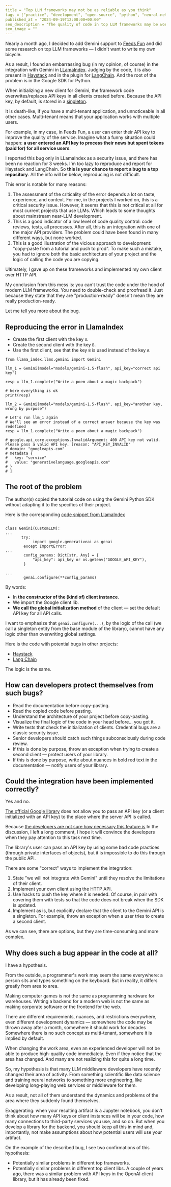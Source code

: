 ```yaml
---
title = "Top LLM frameworks may not be as reliable as you think"
tags = ["practice", "development", "open-source", "python", "neural-networks", "backend"]
published_at = "2024-09-19T12:00:00+00:00"
seo_description = "The quality of code in top LLM frameworks may be worse than you expect from top frameworks."
seo_image = ""
---
```


Nearly a month ago, I decided to add Gemini support to [Feeds Fun](https://feeds.fun/) and did some research on top LLM frameworks — I didn't want to write my own bicycle.

As a result, I found an embarrassing bug (in my opinion, of course) in the integration with Gemini in [LLamaIndex](https://github.com/run-llama/llama_index). Judging by the code, it is also present in [Haystack](https://github.com/deepset-ai/haystack-core-integrations) and in the plugin for [LangChain](https://github.com/langchain-ai/langchain-google). And the root of the problem is in the Google SDK for Python.

When initializing a new client for Gemini, the framework code overwrites/replaces API keys in all clients created before. Because the API key, by default, is stored in a [singleton](https://en.wikipedia.org/wiki/Singleton_pattern).

It is death-like, if you have a multi-tenant application, and unnoticeable in all other cases. Multi-tenant means that your application works with multiple users.

For example, in my case, in Feeds Fun, a user can enter their API key to improve the quality of the service. Imagine what a funny situation could happen: **a user entered an API key to process their news but spent tokens (paid for) for all service users**.

I reported this bug only in LLamaIndex as a security issue, and there has been no reaction for 3 weeks. I'm too lazy to reproduce and report for Haystack and LangChain. So **this is your chance to report a bug to a top repository**. All the info will be below, reproducing is not difficult.

This error is notable for many reasons:

1. The assessment of the criticality of the error depends a lot on taste, experience, and context. For me, in the projects I worked on, this is a critical security issue. However, it seems that this is not critical at all for most current projects that use LLMs. Which leads to some thoughts about mainstream near-LLM development.
2. This is a good indicator of a low level of code quality control: code reviews, tests, all processes. After all, this is an integration with one of the major API providers. The problem could have been found in many different ways, but none worked.
3. This is a good illustration of the vicious approach to development: "copy-paste from a tutorial and push to prod". To make such a mistake, you had to ignore both the basic architecture of your project and the logic of calling the code you are copying.

Ultimately, I gave up on these frameworks and implemented my own client over HTTP API.

My conclusion from this mess is: you can't trust the code under the hood of modern LLM frameworks. You need to double-check and proofread it. Just because they state that they are "production-ready" doesn't mean they are really production-ready.

Let me tell you more about the bug.

<!-- more -->

## Reproducing the error in LlamaIndex

- Create the first client with the key `A`.
- Create the second client with the key `B`.
- Use the first client, see that the key `B` is used instead of the key `A`.

```
from llama_index.llms.gemini import Gemini

llm_1 = Gemini(model="models/gemini-1.5-flash", api_key="correct api key")

resp = llm_1.complete("Write a poem about a magic backpack")

# here everything is ok
print(resp)

llm_2 = Gemini(model="models/gemini-1.5-flash", api_key="another key, wrong by purpose")

# Let's run llm_1 again
# We'll see an error instead of a correct answer because the key was redefined
resp = llm_1.complete("Write a poem about a magic backpack")

# google.api_core.exceptions.InvalidArgument: 400 API key not valid. Please pass a valid API key. [reason: "API_KEY_INVALID"
# domain: "googleapis.com"
# metadata {
#   key: "service"
#   value: "generativelanguage.googleapis.com"
# }
# ]
```

## The root of the problem

The author(s) copied the tutorial code on using the Gemini Python SDK without adapting it to the specifics of their project.

Here is the corresponding [code snippet from LlamaIndex](https://github.com/run-llama/llama_index/blob/6552a926bdf430e86266059091e28495dbd92a43/llama-index-integrations/llms/llama-index-llms-gemini/llama_index/llms/gemini/base.py#L120-L135)

```

class Gemini(CustomLLM):
...
       try:
            import google.generativeai as genai
        except ImportError:
...
        config_params: Dict[str, Any] = {
            "api_key": api_key or os.getenv("GOOGLE_API_KEY"),
        }

...
        genai.configure(**config_params)
```

By words:

- In **the constructor of the (kind of) client instance**.
- We import the Google client lib.
- **We call the global initialization method** of the client — set the default API key for all API calls.

I want to emphasize that `genai.configure(...)`, by the logic of the call (we call a singleton entity from the base module of the library), cannot have any logic other than overwriting global settings.

Here is the code with potential bugs in other projects:

- [Haystack](https://github.com/deepset-ai/haystack-core-integrations/blob/main/integrations/google_ai/src/haystack_integrations/components/generators/google_ai/gemini.py#L93)
- [Lang Chain](https://github.com/langchain-ai/langchain-google/blob/6dfdf9b57aa1f99d9c598a97e5729adb278883cf/libs/genai/langchain_google_genai/llms.py#L224)

The logic is the same.

## How can developers protect themselves from such bugs?

- Read the documentation before copy-pasting.
- Read the copied code before pasting.
- Understand the architecture of your project before copy-pasting.
- Visualize the final logic of the code in your head before... you got it.
- Write tests that check the initialization of clients. Credential bugs are a classic security issue.
- Senior developers should catch such things subconsciously during code review.
- If this is done by purpose, throw an exception when trying to create a second client — protect users of your library.
- If this is done by purpose, write about nuances in bold red text in the documentation — notify users of your library.

## Could the integration have been implemented correctly?

Yes and no.

[The official Google library](https://github.com/google-gemini/generative-ai-python) does not allow you to pass an API key (or a client initialized with an API key) to the place where the server API is called.

Because [the developers are not sure how necessary this feature is](https://github.com/google-gemini/generative-ai-python/issues/136) In the discussion, I left a long comment, I hope it will convince the developers when they pay attention to this task next time.

The library's user can pass an API key by using some bad code practices (through private interfaces of objects), but it is impossible to do this through the public API.

There are some "correct" ways to implement the integration:

1. State "we will not integrate with Gemini" until they resolve the limitations of their client.
2. Implement your own client using the HTTP API.
3. Use hacks to push the key where it is needed. Of course, in pair with covering them with tests so that the code does not break when the SDK is updated.
4. Implement as is, but explicitly declare that the client to the Gemini API is a singleton. For example, throw an exception when a user tries to create a second client.

As we can see, there are options, but they are time-consuming and more complex.

## Why does such a bug appear in the code at all?

I have a hypothesis.

From the outside, a programmer's work may seem the same everywhere: a person sits and types something on the keyboard. But in reality, it differs greatly from area to area.

Making computer games is not the same as programming hardware for warehouses. Writing a backend for a modern web is not the same as making corporate software or the frontend for the web.

There are different requirements, nuances, and restrictions everywhere, even different development dynamics — somewhere the code may be thrown away after a month, somewhere it should work for decades Somewhere there is no such concept as multi-tenant, somewhere it is implied by default.

When changing the work area, even an experienced developer will not be able to produce high-quality code immediately. Even if they notice that the area has changed. And many are not realizing this for quite a long time.

So, my hypothesis is that many LLM middleware developers have recently changed their area of activity. From something scientific like data science and training neural networks to something more engineering, like developing long-playing web services or middleware for them.

As a result, not all of them understand the dynamics and problems of the area where they suddenly found themselves.

Exaggerating: when your resulting artifact is a Jupyter notebook, you don't think about how many API keys or client instances will be in your code, how many connections to third-party services you use, and so on. But when you develop a library for the backend, you should keep all this in mind and, importantly, not make assumptions about how potential users will use your artifact.

On the example of the described bug, I see two confirmations of this hypothesis:

- Potentially similar problems in different top frameworks.
- Potentially similar problems in different top client libs. A couple of years ago, there was a similar problem with API keys in the OpenAI client library, but it has already been fixed.
